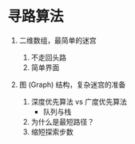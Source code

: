 # 寻路算法

1. 二维数组，最简单的迷宫
    1. 不走回头路
    1. 简单界面

1. 图 (Graph) 结构，复杂迷宫的准备
    1. 深度优先算法 vs 广度优先算法
        * 队列与栈
    2. 为什么是最短路径？
    3. 缩短探索步数
